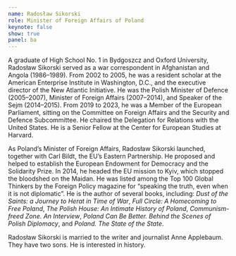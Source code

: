 ```yaml
---
name: Radosław Sikorski
role: Minister of Foreign Affairs of Poland
keynote: false
show: true
panel: ba
---
```


A graduate of High School No. 1 in Bydgoszcz and Oxford University, Radosław Sikorski served as a war correspondent in Afghanistan and Angola (1986–1989). From 2002 to 2005, he was a resident scholar at the American Enterprise Institute in Washington, D.C., and the executive director of the New Atlantic Initiative. He was the Polish Minister of Defence (2005–2007), Minister of Foreign Affairs (2007–2014), and Speaker of the Sejm (2014–2015). From 2019 to 2023, he was a Member of the European Parliament, sitting on the Committee on Foreign Affairs and the Security and Defence Subcommittee. He chaired the Delegation for Relations with the United States. He is a Senior Fellow at the Center for European Studies at Harvard.

As Poland’s Minister of Foreign Affairs, Radosław Sikorski launched, together with Carl Bildt, the EU’s Eastern Partnership. He proposed and helped to establish the European Endowment for Democracy and the Solidarity Prize. In 2014, he headed the EU mission to Kyiv, which stopped the bloodshed on the Maidan. He was listed among the Top 100 Global Thinkers by the Foreign Policy magazine for “speaking the truth, even when it is not diplomatic”. He is the author of several books, including: _Dust of the Saints: a Journey to Herat in Time of War_, _Full Circle: A Homecoming to Free Poland_, _The Polish House: An Intimate History of Poland_, _Communism-freed Zone. An Interview_, _Poland Can Be Better. Behind the Scenes of Polish Diplomacy_, and _Poland. The State of the State_.

Radosław Sikorski is married to the writer and journalist Anne Applebaum. They have two sons. He is interested in history.

